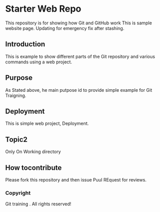 # Starter Web Repo

This repository is for showing how Git and GitHub work
This is sample website page. 
Updating for emergency fix after stashing.

## Introduction

This is example to show different parts
of the Git repository and various commands
using a web project.

## Purpose

As Stated above, he main putpose id to 
provide simple example for Git Traigning.

## Deployment

This is simple web project, Deployment.


## Topic2

Only On Working directory

## How tocontribute

Please fork this repository and then issue  Puul REquest for 
reviews.

### Copyright
 Git training . All rights reserved!
